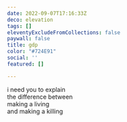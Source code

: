 ```yaml
---
date: 2022-09-07T17:16:33Z
deco: elevation
tags: []
eleventyExcludeFromCollections: false
paywall: false
title: gdp
color: "#724E91"
social: ''
featured: []

---
```

i need you to explain  
the difference between  
making a living  
and making a killing